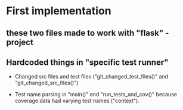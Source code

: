 # First implementation

## these two files made to work with "flask" -project

## Hardcoded things in "specific test runner"

* Changed src files and test files ("git_changed_test_files()" and "git_changed_src_files()")

* Test name parsing in "main()" and "run_tests_and_cov()" because coverage data had varying test names ("context").